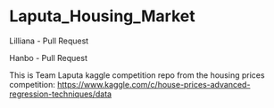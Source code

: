 # Laputa_Housing_Market
Lilliana - Pull Request 

Hanbo - Pull Request

This is Team Laputa kaggle competition repo from the housing prices competition: https://www.kaggle.com/c/house-prices-advanced-regression-techniques/data
